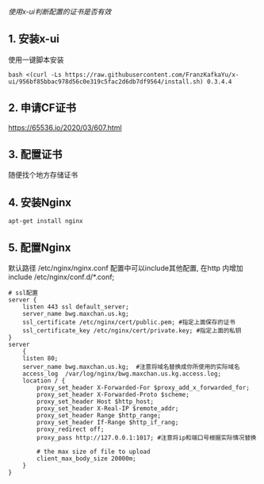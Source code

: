 *使用x-ui判断配置的证书是否有效*

## 1. 安装x-ui

使用一键脚本安装
```
bash <(curl -Ls https://raw.githubusercontent.com/FranzKafkaYu/x-ui/956bf85bbac978d56c0e319c5fac2d6db7df9564/install.sh) 0.3.4.4
```

## 2. 申请CF证书
https://65536.io/2020/03/607.html

## 3. 配置证书
随便找个地方存储证书

## 4. 安装Nginx
`apt-get install nginx`

## 5. 配置Nginx
默认路径 /etc/nginx/nginx.conf
配置中可以include其他配置, 在http 内增加include /etc/nginx/conf.d/*.conf;
```
# ssl配置
server {
    listen 443 ssl default_server;
    server_name bwg.maxchan.us.kg;
    ssl_certificate /etc/nginx/cert/public.pem; #指定上面保存的证书
    ssl_certificate_key /etc/nginx/cert/private.key; #指定上面的私钥
}
server
    {   
    listen 80;
    server_name bwg.maxchan.us.kg;  #注意将域名替换成你所使用的实际域名
    access_log  /var/log/nginx/bwg.maxchan.us.kg.access.log;
    location / {
        proxy_set_header X-Forwarded-For $proxy_add_x_forwarded_for;
        proxy_set_header X-Forwarded-Proto $scheme;
        proxy_set_header Host $http_host;
        proxy_set_header X-Real-IP $remote_addr;
        proxy_set_header Range $http_range;
        proxy_set_header If-Range $http_if_rang;
        proxy_redirect off;
        proxy_pass http://127.0.0.1:1017; #注意将ip和端口号根据实际情况替换

        # the max size of file to upload
        client_max_body_size 20000m;
    }
}
```